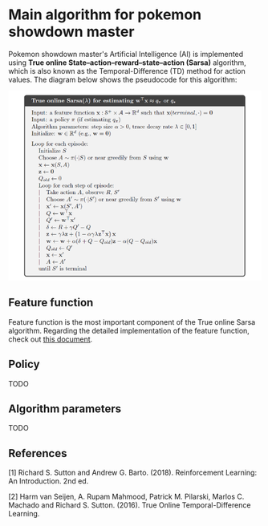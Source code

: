 # Main algorithm for pokemon showdown master
Pokemon showdown master's Artificial Intelligence (AI) is implemented using **True online State–action–reward–state–action (Sarsa)** algorithm, which is also known as the Temporal-Difference (TD) method for action values. The diagram below shows the pseudocode for this algorithm:

![True online Sarsa](algorithm.png)

## Feature function
Feature function is the most important component of the True online Sarsa algorithm. Regarding the detailed implementation of the feature function, check out [this document](feature_function.md).

## Policy
TODO

## Algorithm parameters
TODO

## References
[1] Richard S. Sutton and Andrew G. Barto. (2018). Reinforcement Learning: An Introduction. 2nd ed.

[2] Harm van Seijen, A. Rupam Mahmood, Patrick M. Pilarski, Marlos C. Machado and Richard S. Sutton. (2016). True Online Temporal-Difference Learning.
